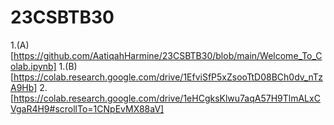 # 23CSBTB30
1.(A)[https://github.com/AatiqahHarmine/23CSBTB30/blob/main/Welcome_To_Colab.ipynb]
1.(B)[https://colab.research.google.com/drive/1EfviSfP5xZsooTtD08BCh0dv_nTzA9Hb]
2.[https://colab.research.google.com/drive/1eHCgksKlwu7aqA57H9TlmALxCVgaR4H9#scrollTo=1CNpEvMX88aV]
